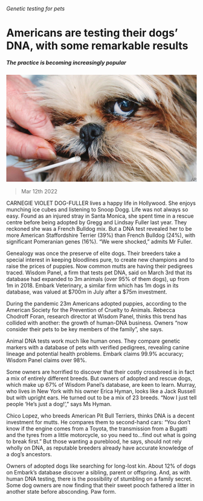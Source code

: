 ###### Genetic testing for pets

# Americans are testing their dogs’ DNA, with some remarkable results 

##### The practice is becoming increasingly popular 

![image](images/20220312_usp003.jpg) 

> Mar 12th 2022 

CARNEGIE VIOLET DOG-FULLER lives a happy life in Hollywood. She enjoys munching ice cubes and listening to Snoop Dogg. Life was not always so easy. Found as an injured stray in Santa Monica, she spent time in a rescue centre before being adopted by Gregg and Lindsay Fuller last year. They reckoned she was a French Bulldog mix. But a DNA test revealed her to be more American Staffordshire Terrier (39%) than French Bulldog (24%), with significant Pomeranian genes (16%). “We were shocked,” admits Mr Fuller.

Genealogy was once the preserve of elite dogs. Their breeders take a special interest in keeping bloodlines pure, to create new champions and to raise the prices of puppies. Now common mutts are having their pedigrees traced. Wisdom Panel, a firm that tests pet DNA, said on March 3rd that its database had expanded to 3m animals (over 95% of them dogs), up from 1m in 2018. Embark Veterinary, a similar firm which has 1m dogs in its database, was valued at $700m in July after a $75m investment.


During the pandemic 23m Americans adopted puppies, according to the American Society for the Prevention of Cruelty to Animals. Rebecca Chodroff Foran, research director at Wisdom Panel, thinks this trend has collided with another: the growth of human-DNA business. Owners “now consider their pets to be key members of the family”, she says.

Animal DNA tests work much like human ones. They compare genetic markers with a database of pets with verified pedigrees, revealing canine lineage and potential health problems. Embark claims 99.9% accuracy; Wisdom Panel claims over 98%.

Some owners are horrified to discover that their costly crossbreed is in fact a mix of entirely different breeds. But owners of adopted and rescue dogs, which make up 67% of Wisdom Panel’s database, are keen to learn. Murray, who lives in New York with his owner Erica Hyman, looks like a Jack Russell but with upright ears. He turned out to be a mix of 23 breeds. “Now I just tell people ‘He’s just a dog!’,” says Ms Hyman.

Chico Lopez, who breeds American Pit Bull Terriers, thinks DNA is a decent investment for mutts. He compares them to second-hand cars: “You don’t know if the engine comes from a Toyota, the transmission from a Bugatti and the tyres from a little motorcycle, so you need to…find out what is going to break first.” But those wanting a pureblood, he says, should not rely wholly on DNA, as reputable breeders already have accurate knowledge of a dog’s ancestors.

Owners of adopted dogs like searching for long-lost kin. About 12% of dogs on Embark’s database discover a sibling, parent or offspring. And, as with human DNA testing, there is the possibility of stumbling on a family secret. Some dog owners are now finding that their sweet pooch fathered a litter in another state before absconding. Paw form.

